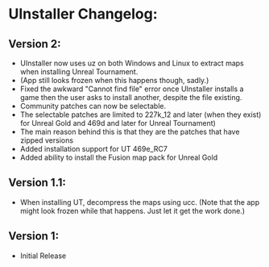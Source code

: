 # UInstaller Changelog:

## Version 2:
* UInstaller now uses uz on both Windows and Linux to extract maps when installing Unreal Tournament.
 * (App still looks frozen when this happens though, sadly.)
* Fixed the awkward "Cannot find file" error once UInstaller installs a game then the user asks to install another, despite the file existing.
* Community patches can now be selectable. 
 * The selectable patches are limited to 227k_12 and later (when they exist) for Unreal Gold and 469d and later for Unreal Tournament) 
 * The main reason behind this is that they are the patches that have zipped versions
* Added installation support for UT 469e_RC7
* Added ability to install the Fusion map pack for Unreal Gold

## Version 1.1:
* When installing UT, decompress the maps using ucc. (Note that the app might look frozen while that happens. Just let it get the work done.)

## Version 1:
* Initial Release
